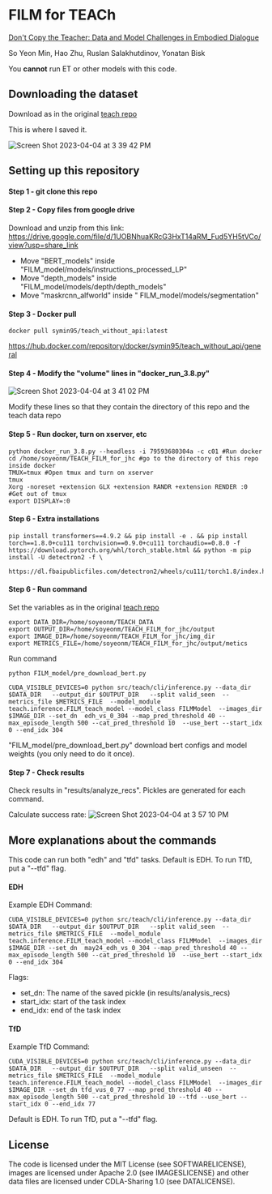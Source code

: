 # FILM for TEACh
[Don't Copy the Teacher: Data and Model Challenges in Embodied Dialogue](https://arxiv.org/abs/2210.04443)

So Yeon Min, Hao Zhu, Ruslan Salakhutdinov, Yonatan Bisk

You **cannot** run ET or other models with this code.

## Downloading the dataset
Download as in the original [teach repo](https://github.com/alexa/teach#downloading-the-dataset)

This is where I saved it.

![Screen Shot 2023-04-04 at 3 39 42 PM](https://user-images.githubusercontent.com/77866067/229901724-33443e6a-ebfb-4f36-a20a-021e7cb5d1b0.png)

## Setting up this repository


#### Step 1 - git clone this repo
#### Step 2 - Copy files from google drive 
Download and unzip from this link: https://drive.google.com/file/d/1UOBNhuaKRcG3HxT14aRM_Fud5YH5tVCo/view?usp=share_link

- Move "BERT_models" inside "FILM_model/models/instructions_processed_LP"
- Move "depth_models" inside "FILM_model/models/depth/depth_models"
- Move "maskrcnn_alfworld" inside " FILM_model/models/segmentation" 

#### Step 3 - Docker pull
```
docker pull symin95/teach_without_api:latest
```
https://hub.docker.com/repository/docker/symin95/teach_without_api/general

#### Step 4 - Modify the "volume" lines in "docker_run_3.8.py"
![Screen Shot 2023-04-04 at 3 41 02 PM](https://user-images.githubusercontent.com/77866067/229902024-fdba0325-4e7a-4a83-9454-77e2304ea2f2.png)

Modify these lines so that they contain the directory of this repo and the teach data repo

#### Step 5 - Run docker, turn on xserver, etc
```
python docker_run_3.8.py --headless -i 79593680304a -c c01 #Run docker
cd /home/soyeonm/TEACH_FILM_for_jhc #go to the directory of this repo inside docker
TMUX=tmux #Open tmux and turn on xserver
tmux
Xorg -noreset +extension GLX +extension RANDR +extension RENDER :0
#Get out of tmux
export DISPLAY=:0
```
#### Step 6 - Extra installations
```
pip install transformers==4.9.2 && pip install -e . && pip install torch==1.8.0+cu111 torchvision==0.9.0+cu111 torchaudio==0.8.0 -f https://download.pytorch.org/whl/torch_stable.html && python -m pip install -U detectron2 -f \
  https://dl.fbaipublicfiles.com/detectron2/wheels/cu111/torch1.8/index.html
```

#### Step 6 - Run command 
Set the variables as in the original [teach repo](https://github.com/soyeonm/TEACH_FILM_for_jhc#evaluation)
```
export DATA_DIR=/home/soyeonm/TEACH_DATA
export OUTPUT_DIR=/home/soyeonm/TEACH_FILM_for_jhc/output
export IMAGE_DIR=/home/soyeonm/TEACH_FILM_for_jhc/img_dir
export METRICS_FILE=/home/soyeonm/TEACH_FILM_for_jhc/output/metics
```

Run command 

```
python FILM_model/pre_download_bert.py
```
```
CUDA_VISIBLE_DEVICES=0 python src/teach/cli/inference.py --data_dir $DATA_DIR   --output_dir $OUTPUT_DIR   --split valid_seen  --metrics_file $METRICS_FILE  --model_module teach.inference.FILM_teach_model --model_class FILMModel  --images_dir $IMAGE_DIR --set_dn  edh_vs_0_304 --map_pred_threshold 40 --max_episode_length 500 --cat_pred_threshold 10  --use_bert --start_idx 0 --end_idx 304
```
"FILM_model/pre_download_bert.py" download bert configs and model weights (you only need to do it once).

#### Step 7 - Check results 

Check results in "results/analyze_recs". Pickles are generated for each command. 

Calculate success rate:
![Screen Shot 2023-04-04 at 3 57 10 PM](https://user-images.githubusercontent.com/77866067/229905790-dc4b2b11-48bf-4478-8bbc-035cfe5f38e1.png)


## More explanations about the commands
This code can run both "edh" and "tfd" tasks.
Default is EDH. To run TfD, put a "--tfd" flag. 

#### EDH
Example EDH Command:

```
CUDA_VISIBLE_DEVICES=0 python src/teach/cli/inference.py --data_dir $DATA_DIR   --output_dir $OUTPUT_DIR   --split valid_seen  --metrics_file $METRICS_FILE  --model_module teach.inference.FILM_teach_model --model_class FILMModel  --images_dir $IMAGE_DIR --set_dn  may24_edh_vs_0_304 --map_pred_threshold 40 --max_episode_length 500 --cat_pred_threshold 10  --use_bert --start_idx 0 --end_idx 304
```

Flags:
- set_dn: The name of the saved pickle (in results/analysis_recs)
- start_idx: start of the task index
- end_idx: end of the task index

#### TfD
Example TfD Command:

```
CUDA_VISIBLE_DEVICES=0 python src/teach/cli/inference.py --data_dir $DATA_DIR   --output_dir $OUTPUT_DIR   --split valid_unseen  --metrics_file $METRICS_FILE  --model_module teach.inference.FILM_teach_model --model_class FILMModel  --images_dir $IMAGE_DIR --set_dn tfd_vus_0_77 --map_pred_threshold 40 --max_episode_length 500 --cat_pred_threshold 10 --tfd --use_bert --start_idx 0 --end_idx 77
```
Default is EDH. To run TfD, put a "--tfd" flag. 


## License

The code is licensed under the MIT License (see SOFTWARELICENSE), images are licensed under Apache 2.0 
(see IMAGESLICENSE) and other data files are licensed under CDLA-Sharing 1.0 (see DATALICENSE).

